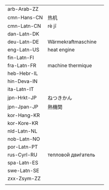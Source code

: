 | | | |
|-|-|-|
| arb-Arab-ZZ |  |  |
| cmn-Hans-CN | 热机 |  |
| cmn-Latn-CN | rè jī |  |
| dan-Latn-DK |  |  |
| deu-Latn-DE | Wärmekraftmaschine |  |
| eng-Latn-US | heat engine |  |
| fin-Latn-FI |  |  |
| fra-Latn-FR | machine thermique |  |
| heb-Hebr-IL |  |  |
| hin-Deva-IN |  |  |
| ita-Latn-IT |  |  |
| jpn-Hrkt-JP | ねつきかん |  |
| jpn-Jpan-JP | 熱機関 |  |
| kor-Hang-KR |  |  |
| kor-Kore-KR |  |  |
| nld-Latn-NL |  |  |
| nob-Latn-NO |  |  |
| por-Latn-PT |  |  |
| rus-Cyrl-RU | теплово́й дви́гатель |  |
| spa-Latn-ES |  |  |
| swe-Latn-SE |  |  |
| zxx-Zsym-ZZ |  |  |
|  |  |  |